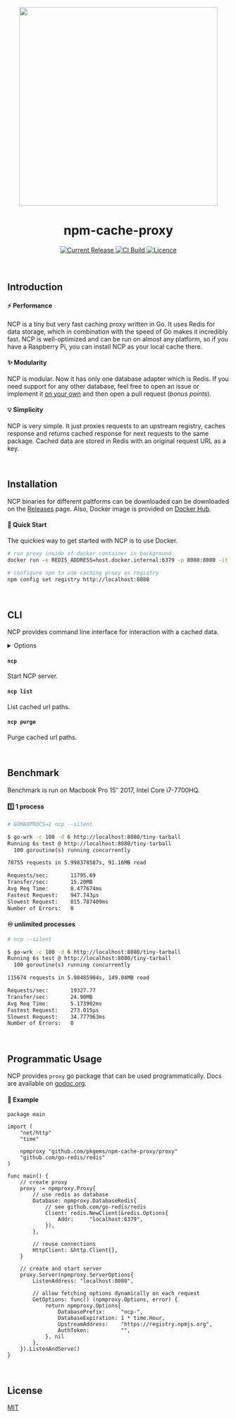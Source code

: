 <div align="center">
  <img width="450" src="./logo.png"> 

  <h1>npm-cache-proxy</h1>

  <a href="https://hub.docker.com/r/pkgems/npm-cache-proxy/tags">
    <img src="https://img.shields.io/github/release/pkgems/npm-cache-proxy.svg" alt="Current Release" />
  </a>
  <a href="https://hub.docker.com/r/pkgems/npm-cache-proxy/builds">
    <img src="https://img.shields.io/docker/cloud/build/pkgems/npm-cache-proxy.svg" alt="CI Build">
  </a>
  <a href="https://github.com/pkgems/npm-cache-proxy/blob/master/license">
    <img src="https://img.shields.io/github/license/pkgems/npm-cache-proxy.svg" alt="Licence">
  </a>
</div>

<br />
<br />

## Introduction

#### ⚡️ Performance
NCP is a tiny but very fast caching proxy written in Go. It uses Redis for data storage, which in combination with the speed of Go makes it incredibly fast. NCP is well-optimized and can be run on almost any platform, so if you have a Raspberry Pi, you can install NCP as your local cache there.

#### ✨ Modularity
NCP is modular. Now it has only one database adapter which is Redis. If you need support for any other database, feel free to open an issue or implement it [on your own](https://github.com/pkgems/npm-cache-proxy/blob/7c8b90ff6ba0656f60e3de915b9fb4eaabfb467b/proxy/proxy.go#L29) and then open a pull request (_bonus points_).

#### 💡 Simplicity
NCP is very simple. It just proxies requests to an upstream registry, caches response and returns cached response for next requests to the same package. Cached data are stored in Redis with an original request URL as a key.


<br />


## Installation
NCP binaries for different paltforms can be downloaded can be downloaded on the [Releases](https://github.com/pkgems/npm-cache-proxy/releases) page. Also, Docker image is provided on [Docker Hub](https://cloud.docker.com/u/pkgems/repository/docker/pkgems/npm-cache-proxy).

#### 💫 Quick Start
The quickies way to get started with NCP is to use Docker.

```bash
# run proxy inside of docker container in background
docker run -e REDIS_ADDRESS=host.docker.internal:6379 -p 8080:8080 -it -d pkgems/npm-cache-proxy

# configure npm to use caching proxy as registry
npm config set registry http://localhost:8080
```

<br />

## CLI
NCP provides command line interface for interaction with a cached data.

<details>
<summary>Options</summary>

| Options                       | Env                | Default                      | Description                         |
|-------------------------------|--------------------|------------------------------|-------------------------------------|
| `--listen <address>`          | `LISTEN_ADDRESS`   | `locahost:8080`              | Address to listen                   |
| `--upstream <address>`        | `UPSTREAM_ADDRESS` | `https://registry.npmjs.org` | Upstream registry address           |
| `--token <token>`             | `UPSTREAM_TOKEN`   | ``                           | Upstream registry auth token        |
| `--silent <address>`          | `SILENT`           | `0`                          | Disable logs                        |
| `--cache-limit <count>`       | `CACHE_LIMIT`      | -                            | Cached packages count limit         |
| `--cache-ttl <timeout>`       | `CACHE_TTL`        | `3600`                       | Cache expiration timeout in seconds |
| `--redis-address <address>`   | `REDIS_ADDRESS`    | `http://localhost:6379`      | Redis address                       |
| `--redis-database <database>` | `REDIS_DATABASE`   | `0`                          | Redis database                      |
| `--redis-password <password>` | `REDIS_PASSWORD`   | -                            | Redis password                      |
| `--redis-prefix <prefix>`     | `REDIS_PREFIX`     | `ncp-`                       | Redis keys prefix                   |

</details>

#### `ncp`
Start NCP server.

#### `ncp list`
List cached url paths.

#### `ncp purge`
Purge cached url paths.


<br />


## Benchmark
Benchmark is run on Macbook Pro 15″ 2017, Intel Core i7-7700HQ.

#### 1️⃣ 1 process

```bash
# GOMAXPROCS=1 ncp --silent

$ go-wrk -c 100 -d 6 http://localhost:8080/tiny-tarball
Running 6s test @ http://localhost:8080/tiny-tarball
  100 goroutine(s) running concurrently

70755 requests in 5.998378587s, 91.16MB read

Requests/sec:		11795.69
Transfer/sec:		15.20MB
Avg Req Time:		8.477674ms
Fastest Request:	947.743µs
Slowest Request:	815.787409ms
Number of Errors:	0
```

#### ♾ unlimited processes

```bash
# ncp --silent

$ go-wrk -c 100 -d 6 http://localhost:8080/tiny-tarball
Running 6s test @ http://localhost:8080/tiny-tarball
  100 goroutine(s) running concurrently

115674 requests in 5.98485984s, 149.04MB read

Requests/sec:		19327.77
Transfer/sec:		24.90MB
Avg Req Time:		5.173902ms
Fastest Request:	273.015µs
Slowest Request:	34.777963ms
Number of Errors:	0
```


<br />


## Programmatic Usage
NCP provides `proxy` go package that can be used programmatically. Docs are available on [godoc.org](https://godoc.org/github.com/pkgems/npm-cache-proxy/proxy).

#### 🤖 Example
```golang
package main

import (
	"net/http"
	"time"

	npmproxy "github.com/pkgems/npm-cache-proxy/proxy"
	"github.com/go-redis/redis"
)

func main() {
	// create proxy
	proxy := npmproxy.Proxy{
		// use redis as database
		Database: npmproxy.DatabaseRedis{
			// see github.com/go-redis/redis
			Client: redis.NewClient(&redis.Options{
				Addr:     "localhost:6379",
			}),
		},

		// reuse connections
		HttpClient: &http.Client{},
	}

	// create and start server
	proxy.Server(npmproxy.ServerOptions{
		ListenAddress: "localhost:8080",

		// allow fetching options dynamically on each request
		GetOptions: func() (npmproxy.Options, error) {
			return npmproxy.Options{
				DatabasePrefix:     "ncp-",
				DatabaseExpiration: 1 * time.Hour,
				UpstreamAddress:    "https://registry.npmjs.org",
				AuthToken:          "",
			}, nil
		},
	}).ListenAndServe()
}
```


<br />


## License
[MIT](./license)
